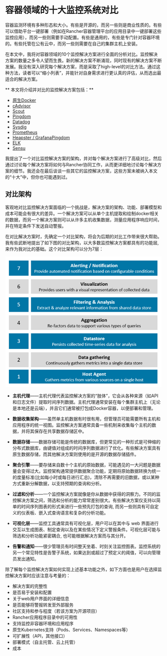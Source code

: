 # 容器领域的十大监控系统对比

容器监测环境有多种形态和大小。有些是开源的，而另一些则是商业性质的。有些可以借助平台一键部署（例如在Rancher容器管理平台的应用目录中一键部署这些监控应用），而另一些则需要手动配置。有些是通用的，有些是专门针对容器环境的。有些托管在公有云中，而另一些则需要在自己的集群主机上安装。

在本文中，我将对容器领域的10个监控解决方案进行全面的分析对比。监控解决方案的数量之多令人望而生畏。新的解决方案不断涌现，同时现有的解决方案不断发展。我没有深入研究每个解决方案，而是采取了high-level的对比方法。通过这种方法，读者可以“缩小列表”，并能针对自身需求进行更认真的评估，从而选出最适合的解决方案。

** 本文将介绍并对比的监控解决方案包括：**

* [原生Docker](https://docs.docker.com/engine/reference/commandline/stats/)
* [cAdvisor](https://github.com/google/cadvisor)
* [Scout](https://scoutapp.com/)
* [Pingdom](https://www.pingdom.com/)
* [Datadog](https://www.datadoghq.com/)
* [Sysdig](https://sysdig.com/)
* [Prometheus](https://prometheus.io/)
* [Heapster / GrafanaPingdom](https://github.com/kubernetes-retired/heapster)
* [ELK](https://www.elastic.co/cn/)
* [Sensu](https://sensu.io/)

我提出了一个对比监控解决方案的架构，并对每个解决方案进行了高级对比，然后通过讨论每个解决方案将如何与Rancher协同工作，从而更详细地讨论每个解决方案的细节。我还会在最后谈谈一些其它的监控解决方案，这些方案未被纳入本文的“十大”中，但你也可能遇到过。

## 对比架构
客观地对比监控解决方案面临的一个挑战是，解决方案的架构、功能、部署模型和成本可能会有很大的差异。一个解决方案可以从单个主机提取和绘制docker相关的数据，而另一个解决方案则可以从许多主机收集数据，测量应用程序响应时间，并在特定条件下发送自动警报。

在对比解决方案时，先确定一个对比架构，将会为后期的对比工作带来很大帮助。我有些武断地提出了如下图的对比架构，以大多数监控解决方案都具有的功能层,来作为我对比的基础。这个对比架构可以分为7层：

![seven_layers_of_docker_monitoring](https://github.com/anypm/anypm-kubernetes-tutorials-series/blob/master/monitering-images/seven_layers_of_docker_monitoring.png)

* **主机代理**——主机代理代表监控解决方案的“肢体”，它会从各种来源（如API和日志文件）提取时间序列数据。主机代理通常安装在每个集群主机上（无论是本地还是云端），并且它们通常被打包成Docker容器，以便部署和管理。

* **数据收集架构**——虽然单主机数据有时很有用，但管理员可能需要所有主机和应用程序的统一视图。监控解决方案通常具备一些机制来收集每个主机的数据，并将其保存在共享数据存储区中。

* **数据存储**——数据存储可能是传统的数据库，但更常见的一种形式是可伸缩的分布式数据库，由键值对组成的时间序列数据进行了优化。有些解决方案具有原生数据存储，而其他解决方案则使用的是开源的数据存储插件。

* **聚合引擎**——要存储来自数十个主机的原始数据，可能遇见的一大问题是数据量会变得过大。监控架构通常提供数据聚合功能，定期将原始数据转换为统一的度量标准(比如每小时或每日进行汇总)，清除不再需要的旧数据，或以某种方式重新分解数据，以支持预期的查询和分析。

* **过滤和分析**——一个监控解决方案就像是你从数据中获得的洞察力。不同的监控解决方案之间，筛选和分析的能力常常差别很大。有些解决方案仅支持以简单的时间序列图表的形式来进行一些预先打包的查询, 而另一些则具有可自定义的仪表板、嵌入式查询语言和复杂的分析功能。

* **可视化层**——监控工具通常具有可视化层，用户可以在其中与 web 界面进行交互以生成图表、制定查询以及在某些情况下定义警报条件。可视化层可能与筛选和分析功能紧密耦合, 也可能根据解决方案而与其分开。

* **告警和通知**——很少管理员有时间整天坐着、时刻关注监控图表。监控系统的另一个常见特性是告警子系统，如果达到或超过了预定义的阈值，可以向管理员发出通知。

除了解每个监控解决方案如何实现上述基本功能之外，如下方面也是用户在选择监控解决方案时应该注意与考量的：
* 解决方案的完整性
* 是否易于安装和配置
* 关于web用户界面的详细信息
* 是否能够将警报转发至外部服务
* 社区支持和参与程度（若该方案为开源项目）
* Rancher应用程序目录中的可用性
* 支持监控非容器环境和应用程序
* 原生Kubernetes支持（Pods、Services、Namespaces等）
* 可扩展性（API，其他接口）
* 部署模式（自主托管、云上托管）
* 成本

